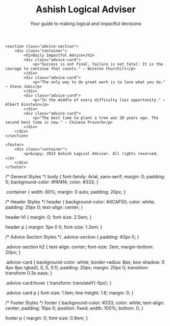 <!DOCTYPE html>
<html lang="en">
<head>
    <meta charset="UTF-8">
    <meta name="viewport" content="width=device-width, initial-scale=1.0">
    <title>Ashish Logical Adviser</title>
    <link rel="stylesheet" href="styles.css">
</head>
<body>
    <header>
        <div class="container">
            <h1>Ashish Logical Adviser</h1>
            <p>Your guide to making logical and impactful decisions</p>
        </div>
    </header>

    <section class="advice-section">
        <div class="container">
            <h2>Daily Impactful Advice</h2>
            <div class="advice-card">
                <p>"Success is not final, failure is not fatal: It is the courage to continue that counts." – Winston Churchill</p>
            </div>
            <div class="advice-card">
                <p>"The only way to do great work is to love what you do." – Steve Jobs</p>
            </div>
            <div class="advice-card">
                <p>"In the middle of every difficulty lies opportunity." – Albert Einstein</p>
            </div>
            <div class="advice-card">
                <p>"The best time to plant a tree was 20 years ago. The second best time is now." – Chinese Proverb</p>
            </div>
        </div>
    </section>

    <footer>
        <div class="container">
            <p>&copy; 2023 Ashish Logical Adviser. All rights reserved.</p>
        </div>
    </footer>
</body>
</html>
/* General Styles */
body {
    font-family: Arial, sans-serif;
    margin: 0;
    padding: 0;
    background-color: #f4f4f4;
    color: #333;
}

.container {
    width: 80%;
    margin: 0 auto;
    padding: 20px;
}

/* Header Styles */
header {
    background-color: #4CAF50;
    color: white;
    padding: 20px 0;
    text-align: center;
}

header h1 {
    margin: 0;
    font-size: 2.5em;
}

header p {
    margin: 5px 0 0;
    font-size: 1.2em;
}

/* Advice Section Styles */
.advice-section {
    padding: 40px 0;
}

.advice-section h2 {
    text-align: center;
    font-size: 2em;
    margin-bottom: 20px;
}

.advice-card {
    background-color: white;
    border-radius: 8px;
    box-shadow: 0 4px 8px rgba(0, 0, 0, 0.1);
    padding: 20px;
    margin: 20px 0;
    transition: transform 0.3s ease;
}

.advice-card:hover {
    transform: translateY(-5px);
}

.advice-card p {
    font-size: 1.1em;
    line-height: 1.6;
    margin: 0;
}

/* Footer Styles */
footer {
    background-color: #333;
    color: white;
    text-align: center;
    padding: 10px 0;
    position: fixed;
    width: 100%;
    bottom: 0;
}

footer p {
    margin: 0;
    font-size: 0.9em;
}
